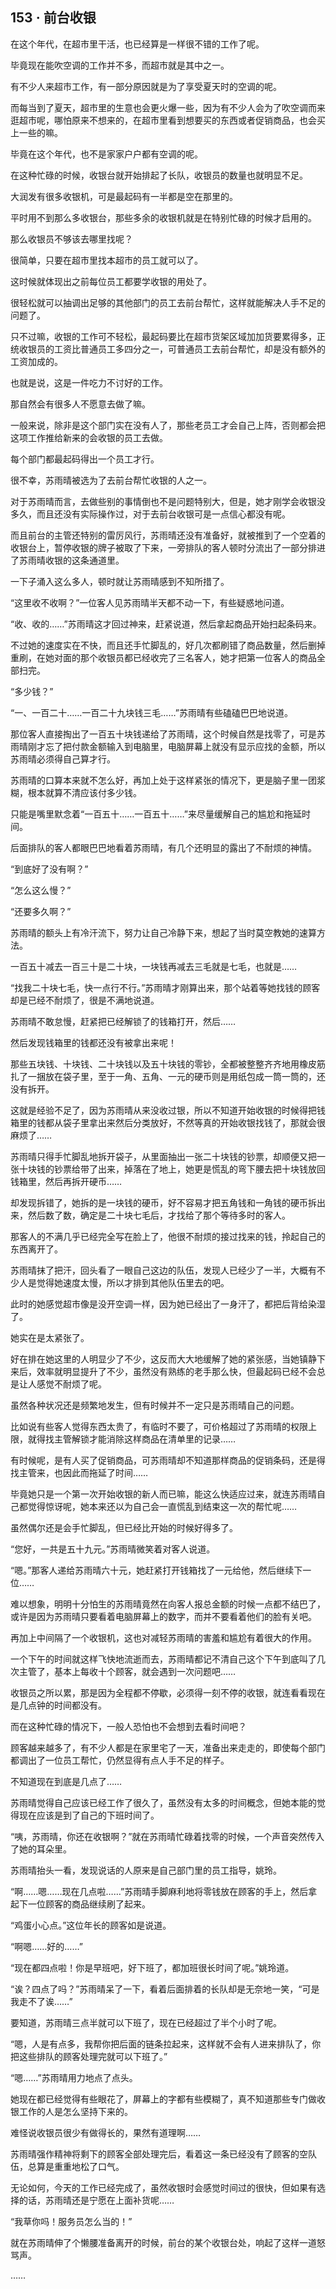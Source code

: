 ## 153 · 前台收银

在这个年代，在超市里干活，也已经算是一样很不错的工作了呢。

毕竟现在能吹空调的工作并不多，而超市就是其中之一。

有不少人来超市工作，有一部分原因就是为了享受夏天时的空调的呢。

而每当到了夏天，超市里的生意也会更火爆一些，因为有不少人会为了吹空调而来逛超市呢，哪怕原来不想来的，在超市里看到想要买的东西或者促销商品，也会买上一些的嘛。

毕竟在这个年代，也不是家家户户都有空调的呢。

在这种忙碌的时候，收银台就开始排起了长队，收银员的数量也就明显不足。

大润发有很多收银机，可是最起码有一半都是空在那里的。

平时用不到那么多收银台，那些多余的收银机就是在特别忙碌的时候才启用的。

那么收银员不够该去哪里找呢？

很简单，只要在超市里找本超市的员工就可以了。

这时候就体现出之前每位员工都要学收银的用处了。

很轻松就可以抽调出足够的其他部门的员工去前台帮忙，这样就能解决人手不足的问题了。

只不过嘛，收银的工作可不轻松，最起码要比在超市货架区域加加货要累得多，正统收银员的工资比普通员工多四分之一，可普通员工去前台帮忙，却是没有额外的工资加成的。

也就是说，这是一件吃力不讨好的工作。

那自然会有很多人不愿意去做了嘛。

一般来说，除非是这个部门实在没有人了，那些老员工才会自己上阵，否则都会把这项工作推给新来的会收银的员工去做。

每个部门都最起码得出一个员工才行。

很不幸，苏雨晴被选为了去前台帮忙收银的人之一。

对于苏雨晴而言，去做些别的事情倒也不是问题特别大，但是，她才刚学会收银没多久，而且还没有实际操作过，对于去前台收银可是一点信心都没有呢。

而且前台的主管还特别的雷厉风行，苏雨晴还没有准备好，就被推到了一个空着的收银台上，暂停收银的牌子被取了下来，一旁排队的客人顿时分流出了一部分排进了苏雨晴收银的这条通道里。

一下子涌入这么多人，顿时就让苏雨晴感到不知所措了。

“这里收不收啊？”一位客人见苏雨晴半天都不动一下，有些疑惑地问道。

“收、收的……”苏雨晴这才回过神来，赶紧说道，然后拿起商品开始扫起条码来。

不过她的速度实在不快，而且还手忙脚乱的，好几次都刷错了商品数量，然后删掉重刷，在她对面的那个收银员都已经收完了三名客人，她才把第一位客人的商品全部扫完。

“多少钱？”

“一、一百二十……一百二十九块钱三毛……”苏雨晴有些磕磕巴巴地说道。

那位客人直接掏出了一百五十块钱递给了苏雨晴，这个时候自然是找零了，可是苏雨晴刚才忘了把付款金额输入到电脑里，电脑屏幕上就没有显示应找的金额，所以苏雨晴必须得自己算才行。

苏雨晴的口算本来就不怎么好，再加上处于这样紧张的情况下，更是脑子里一团浆糊，根本就算不清应该付多少钱。

只能是嘴里默念着“一百五十……一百五十……”来尽量缓解自己的尴尬和拖延时间。

后面排队的客人都眼巴巴地看着苏雨晴，有几个还明显的露出了不耐烦的神情。

“到底好了没有啊？”

“怎么这么慢？”

“还要多久啊？”

苏雨晴的额头上有冷汗流下，努力让自己冷静下来，想起了当时莫空教她的速算方法。

一百五十减去一百三十是二十块，一块钱再减去三毛就是七毛，也就是……

“找我二十块七毛，快一点行不行。”苏雨晴才刚算出来，那个站着等她找钱的顾客却是已经不耐烦了，很是不满地说道。

苏雨晴不敢怠慢，赶紧把已经解锁了的钱箱打开，然后……

然后发现钱箱里的钱都还没有被拿出来呢！

那些五块钱、十块钱、二十块钱以及五十块钱的零钞，全都被整整齐齐地用橡皮筋扎了一捆放在袋子里，至于一角、五角、一元的硬币则是用纸包成一筒一筒的，还没有拆开。

这就是经验不足了，因为苏雨晴从来没收过银，所以不知道开始收银的时候得把钱箱里的钱都从袋子里拿出来然后分类放好，不然等真的开始收银找钱了，那就会很麻烦了……

苏雨晴只得手忙脚乱地拆开袋子，从里面抽出一张二十块钱的钞票，却顺便又把一张十块钱的钞票给带了出来，掉落在了地上，她更是慌乱的弯下腰去把十块钱放回钱箱里，然后再拆开硬币……

却发现拆错了，她拆的是一块钱的硬币，好不容易才把五角钱和一角钱的硬币拆出来，然后数了数，确定是二十块七毛后，才找给了那个等待多时的客人。

那客人的不满几乎已经完全写在脸上了，他很不耐烦的接过找来的钱，拎起自己的东西离开了。

苏雨晴抹了把汗，回头看了一眼自己这边的队伍，发现人已经少了一半，大概有不少人是觉得她速度太慢，所以才排到其他队伍里去的吧。

此时的她感觉超市像是没开空调一样，因为她已经出了一身汗了，都把后背给染湿了。

她实在是太紧张了。

好在排在她这里的人明显少了不少，这反而大大地缓解了她的紧张感，当她镇静下来后，效率就明显提升了不少，虽然没有熟练的老手那么快，但最起码已经不会总是让人感觉不耐烦了呢。

虽然各种状况还是频繁地发生，但有时候并不一定只是苏雨晴自己的问题。

比如说有些客人觉得东西太贵了，有临时不要了，可价格超过了苏雨晴的权限上限，就得找主管解锁才能消除这样商品在清单里的记录……

有时候呢，是有人买了促销商品，可苏雨晴却不知道那样商品的促销条码，还是得找主管来，也因此而拖延了时间……

毕竟她只是一个第一次开始收银的新人而已嘛，能这么快适应过来，就连苏雨晴自己都觉得惊讶呢，她本来还以为自己会一直慌乱到结束这一次的帮忙呢……

虽然偶尔还是会手忙脚乱，但已经比开始的时候好得多了。

“您好，一共是五十九元。”苏雨晴微笑着对客人说道。

“嗯。”那客人递给苏雨晴六十元，她赶紧打开钱箱找了一元给他，然后继续下一位……

难以想象，明明十分怕生的苏雨晴竟然在向客人报总金额的时候一点都不结巴了，或许是因为苏雨晴只要看着电脑屏幕上的数字，而并不要看着他们的脸有关吧。

再加上中间隔了一个收银机，这也对减轻苏雨晴的害羞和尴尬有着很大的作用。

一个下午的时间就这样飞快地流逝而去，苏雨晴都记不清自己这个下午到底叫了几次主管了，基本上每收十个顾客，就会遇到一次问题吧……

收银员之所以累，那是因为全程都不停歇，必须得一刻不停的收银，就连看看现在是几点钟的时间都没有。

而在这种忙碌的情况下，一般人恐怕也不会想到去看时间吧？

顾客越来越多了，有不少人都是在家里宅了一天，准备出来走走的，即使每个部门都调出了一位员工帮忙，仍然显得有点人手不足的样子。

不知道现在到底是几点了……

苏雨晴觉得自己应该已经工作了很久了，虽然没有太多的时间概念，但她本能的觉得现在应该是到了自己的下班时间了。

“咦，苏雨晴，你还在收银啊？”就在苏雨晴忙碌着找零的时候，一个声音突然传入了她的耳朵里。

苏雨晴抬头一看，发现说话的人原来是自己部门里的员工指导，姚玲。

“啊……嗯……现在几点啦……”苏雨晴手脚麻利地将零钱放在顾客的手上，然后拿起下一位顾客的商品继续刷了起来。

“鸡蛋小心点。”这位年长的顾客如是说道。

“啊嗯……好的……”

“现在都四点啦！你是早班吧，好下班了，都加班很长时间了呢。”姚玲道。

“诶？四点了吗？”苏雨晴呆了一下，看着后面排着的长队却是无奈地一笑，“可是我走不了诶……”

要知道，苏雨晴三点半就可以下班了，现在已经超过了半个小时了呢。

“嗯，人是有点多，我帮你把后面的链条拉起来，这样就不会有人进来排队了，你把这些排队的顾客处理完就可以下班了。”

“嗯……”苏雨晴用力地点了点头。

她现在都已经觉得有些眼花了，屏幕上的字都有些模糊了，真不知道那些专门做收银工作的人是怎么坚持下来的。

难怪说收银员很少有做得长的，果然有道理啊……

苏雨晴强作精神将剩下的顾客全部处理完后，看着这一条已经没有了顾客的空队伍，总算是重重地松了口气。

无论如何，今天的工作已经完成了，虽然收银时会感觉时间过的很快，但如果有选择的话，苏雨晴还是宁愿在上面补货呢……

“我草你吗！服务员怎么当的！”

就在苏雨晴伸了个懒腰准备离开的时候，前台的某个收银台处，响起了这样一道怒骂声。

……
